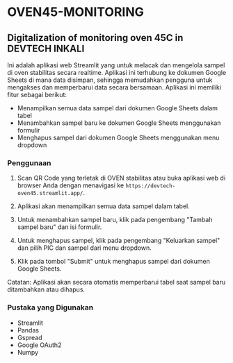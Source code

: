 # OVEN45-MONITORING
## Digitalization of monitoring oven 45C in DEVTECH INKALI

Ini adalah aplikasi web Streamlit yang untuk melacak dan mengelola sampel di oven stabilitas secara realtime. Aplikasi ini terhubung ke dokumen Google Sheets di mana data disimpan, sehingga memudahkan pengguna untuk mengakses dan memperbarui data secara bersamaan. Aplikasi ini memiliki fitur sebagai berikut:

- Menampilkan semua data sampel dari dokumen Google Sheets dalam tabel
- Menambahkan sampel baru ke dokumen Google Sheets menggunakan formulir
- Menghapus sampel dari dokumen Google Sheets menggunakan menu dropdown

### Penggunaan

1. Scan QR Code yang terletak di OVEN stabilitas atau buka aplikasi web di browser Anda dengan menavigasi ke `https://devtech-oven45.streamlit.app/`.

2. Aplikasi akan menampilkan semua data sampel dalam tabel.

3. Untuk menambahkan sampel baru, klik pada pengembang "Tambah sampel baru" dan isi formulir.

4. Untuk menghapus sampel, klik pada pengembang "Keluarkan sampel" dan pilih PIC dan sampel dari menu dropdown.

5. Klik pada tombol "Submit" untuk menghapus sampel dari dokumen Google Sheets.

Catatan: Aplikasi akan secara otomatis memperbarui tabel saat sampel baru ditambahkan atau dihapus.

### Pustaka yang Digunakan
- Streamlit
- Pandas
- Gspread
- Google OAuth2
- Numpy
